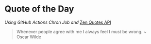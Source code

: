 # Quote of the Day 
*Using GitHub Actions Chron Job and* [Zen Quotes API]( https://zenquotes.io/ )
> Whenever people agree with me I always feel I must be wrong. ~ Oscar Wilde
